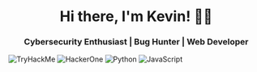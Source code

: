 <h1 align="center">Hi there, I'm Kevin! 🏴‍☠️</h1>
<h3 align="center">Cybersecurity Enthusiast | Bug Hunter | Web Developer</h3>

![TryHackMe](https://img.shields.io/badge/TryHackMe-%2312100E.svg?&style=for-the-badge&logo=tryhackme&logoColor=white)
![HackerOne](https://img.shields.io/badge/HackerOne-%2312100E.svg?&style=for-the-badge&logo=hackerone&logoColor=white)
![Python](https://img.shields.io/badge/Python-FFD43B?style=for-the-badge&logo=python&logoColor=blue)
![JavaScript](https://img.shields.io/badge/JavaScript-F7DF1E?style=for-the-badge&logo=javascript&logoColor=black)

